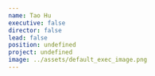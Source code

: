 ```yaml
---
name: Tao Hu
executive: false
director: false
lead: false
position: undefined
project: undefined
image: ../assets/default_exec_image.png
---
```

